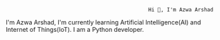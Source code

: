                                                    
                                                  Hi 👋, I'm Azwa Arshad

I'm Azwa Arshad, I'm currently learning Artificial Intelligence(AI) and Internet of Things(IoT). I am a Python developer.
<!--
**azwaarshad/AzwaArshad** is a ✨ _special_ ✨ repository because its `README.md` (this file) appears on your GitHub profile.

Here are some ideas to get you started:

- 🔭 I’m currently working on ...
- 🌱 I’m currently learning ...
- 👯 I’m looking to collaborate on ...
- 🤔 I’m looking for help with ...
- 💬 Ask me about ...
- 📫 How to reach me: ...
- 😄 Pronouns: ...
- ⚡ Fun fact: ...
-->
